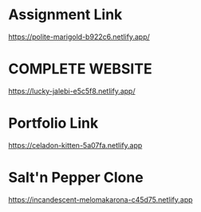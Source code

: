 # Assignment Link  
https://polite-marigold-b922c6.netlify.app/

# COMPLETE WEBSITE
https://lucky-jalebi-e5c5f8.netlify.app/
# Portfolio Link
https://celadon-kitten-5a07fa.netlify.app


# Salt'n Pepper Clone
https://incandescent-melomakarona-c45d75.netlify.app

